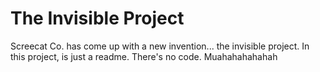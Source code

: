 # The Invisible Project
Screecat Co. has come up with a new invention... the invisible project. In this project, is just a readme. There's no code. Muahahahahahah
